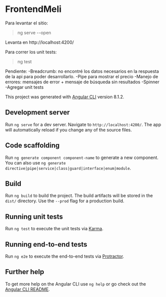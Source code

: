 # FrontendMeli

Para levantar el sitio: 
>ng serve --open

Levanta en http://localhost:4200/

Para correr los unit tests:
>ng test


Pendiente:
-Breadcrumb: no encontré los datos necesarios en la respuesta de la api para poder desarrollarlo.
-Pipe para mostrar el precio
-Manejo de errores: mensajes de error + mensaje de búsqueda sin resultados
-Spinner
-Agregar unit tests






This project was generated with [Angular CLI](https://github.com/angular/angular-cli) version 8.1.2.

## Development server

Run `ng serve` for a dev server. Navigate to `http://localhost:4200/`. The app will automatically reload if you change any of the source files.

## Code scaffolding

Run `ng generate component component-name` to generate a new component. You can also use `ng generate directive|pipe|service|class|guard|interface|enum|module`.

## Build

Run `ng build` to build the project. The build artifacts will be stored in the `dist/` directory. Use the `--prod` flag for a production build.

## Running unit tests

Run `ng test` to execute the unit tests via [Karma](https://karma-runner.github.io).

## Running end-to-end tests

Run `ng e2e` to execute the end-to-end tests via [Protractor](http://www.protractortest.org/).

## Further help

To get more help on the Angular CLI use `ng help` or go check out the [Angular CLI README](https://github.com/angular/angular-cli/blob/master/README.md).
